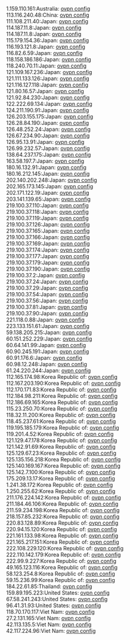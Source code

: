 1.159.110.161:Australia: [ovpn config](vpn/1_159_110_161.ovpn)  
113.116.240.48:China: [ovpn config](vpn/113_116_240_48.ovpn)  
111.108.211.40:Japan: [ovpn config](vpn/111_108_211_40.ovpn)  
114.187.11.8:Japan: [ovpn config](vpn/114_187_11_8.ovpn)  
114.187.11.8:Japan: [ovpn config](vpn/114_187_11_8.ovpn)  
115.179.154.36:Japan: [ovpn config](vpn/115_179_154_36.ovpn)  
116.193.121.8:Japan: [ovpn config](vpn/116_193_121_8.ovpn)  
116.82.6.59:Japan: [ovpn config](vpn/116_82_6_59.ovpn)  
118.158.186.186:Japan: [ovpn config](vpn/118_158_186_186.ovpn)  
118.240.70.11:Japan: [ovpn config](vpn/118_240_70_11.ovpn)  
121.109.167.236:Japan: [ovpn config](vpn/121_109_167_236.ovpn)  
121.111.133.126:Japan: [ovpn config](vpn/121_111_133_126.ovpn)  
121.116.127.118:Japan: [ovpn config](vpn/121_116_127_118.ovpn)  
121.80.16.57:Japan: [ovpn config](vpn/121_80_16_57.ovpn)  
121.92.84.230:Japan: [ovpn config](vpn/121_92_84_230.ovpn)  
122.222.69.134:Japan: [ovpn config](vpn/122_222_69_134.ovpn)  
124.211.190.91:Japan: [ovpn config](vpn/124_211_190_91.ovpn)  
126.203.155.175:Japan: [ovpn config](vpn/126_203_155_175.ovpn)  
126.28.84.190:Japan: [ovpn config](vpn/126_28_84_190.ovpn)  
126.48.252.24:Japan: [ovpn config](vpn/126_48_252_24.ovpn)  
126.67.234.90:Japan: [ovpn config](vpn/126_67_234_90.ovpn)  
126.95.13.91:Japan: [ovpn config](vpn/126_95_13_91.ovpn)  
126.99.232.57:Japan: [ovpn config](vpn/126_99_232_57.ovpn)  
138.64.237.175:Japan: [ovpn config](vpn/138_64_237_175.ovpn)  
163.58.197.7:Japan: [ovpn config](vpn/163_58_197_7.ovpn)  
180.16.132.91:Japan: [ovpn config](vpn/180_16_132_91.ovpn)  
180.16.212.145:Japan: [ovpn config](vpn/180_16_212_145.ovpn)  
202.140.202.248:Japan: [ovpn config](vpn/202_140_202_248.ovpn)  
202.165.173.145:Japan: [ovpn config](vpn/202_165_173_145.ovpn)  
202.171.122.19:Japan: [ovpn config](vpn/202_171_122_19.ovpn)  
203.141.139.65:Japan: [ovpn config](vpn/203_141_139_65.ovpn)  
219.100.37.110:Japan: [ovpn config](vpn/219_100_37_110.ovpn)  
219.100.37.118:Japan: [ovpn config](vpn/219_100_37_118.ovpn)  
219.100.37.119:Japan: [ovpn config](vpn/219_100_37_119.ovpn)  
219.100.37.126:Japan: [ovpn config](vpn/219_100_37_126.ovpn)  
219.100.37.165:Japan: [ovpn config](vpn/219_100_37_165.ovpn)  
219.100.37.166:Japan: [ovpn config](vpn/219_100_37_166.ovpn)  
219.100.37.169:Japan: [ovpn config](vpn/219_100_37_169.ovpn)  
219.100.37.174:Japan: [ovpn config](vpn/219_100_37_174.ovpn)  
219.100.37.177:Japan: [ovpn config](vpn/219_100_37_177.ovpn)  
219.100.37.179:Japan: [ovpn config](vpn/219_100_37_179.ovpn)  
219.100.37.190:Japan: [ovpn config](vpn/219_100_37_190.ovpn)  
219.100.37.2:Japan: [ovpn config](vpn/219_100_37_2.ovpn)  
219.100.37.24:Japan: [ovpn config](vpn/219_100_37_24.ovpn)  
219.100.37.29:Japan: [ovpn config](vpn/219_100_37_29.ovpn)  
219.100.37.54:Japan: [ovpn config](vpn/219_100_37_54.ovpn)  
219.100.37.56:Japan: [ovpn config](vpn/219_100_37_56.ovpn)  
219.100.37.81:Japan: [ovpn config](vpn/219_100_37_81.ovpn)  
219.100.37.90:Japan: [ovpn config](vpn/219_100_37_90.ovpn)  
221.118.0.88:Japan: [ovpn config](vpn/221_118_0_88.ovpn)  
223.133.151.61:Japan: [ovpn config](vpn/223_133_151_61.ovpn)  
59.138.205.215:Japan: [ovpn config](vpn/59_138_205_215.ovpn)  
60.151.252.229:Japan: [ovpn config](vpn/60_151_252_229.ovpn)  
60.64.141.99:Japan: [ovpn config](vpn/60_64_141_99.ovpn)  
60.90.245.191:Japan: [ovpn config](vpn/60_90_245_191.ovpn)  
60.91.176.6:Japan: [ovpn config](vpn/60_91_176_6.ovpn)  
60.98.12.248:Japan: [ovpn config](vpn/60_98_12_248.ovpn)  
61.24.220.244:Japan: [ovpn config](vpn/61_24_220_244.ovpn)  
112.165.174.98:Korea Republic of: [ovpn config](vpn/112_165_174_98.ovpn)  
112.167.203.190:Korea Republic of: [ovpn config](vpn/112_167_203_190.ovpn)  
112.170.171.83:Korea Republic of: [ovpn config](vpn/112_170_171_83.ovpn)  
112.184.98.211:Korea Republic of: [ovpn config](vpn/112_184_98_211.ovpn)  
112.186.69.165:Korea Republic of: [ovpn config](vpn/112_186_69_165.ovpn)  
115.23.250.70:Korea Republic of: [ovpn config](vpn/115_23_250_70.ovpn)  
118.32.11.200:Korea Republic of: [ovpn config](vpn/118_32_11_200.ovpn)  
118.45.237.61:Korea Republic of: [ovpn config](vpn/118_45_237_61.ovpn)  
119.195.185.179:Korea Republic of: [ovpn config](vpn/119_195_185_179.ovpn)  
119.201.4.52:Korea Republic of: [ovpn config](vpn/119_201_4_52.ovpn)  
121.129.47.178:Korea Republic of: [ovpn config](vpn/121_129_47_178.ovpn)  
121.142.91.69:Korea Republic of: [ovpn config](vpn/121_142_91_69.ovpn)  
125.129.67.23:Korea Republic of: [ovpn config](vpn/125_129_67_23.ovpn)  
125.135.156.218:Korea Republic of: [ovpn config](vpn/125_135_156_218.ovpn)  
125.140.169.167:Korea Republic of: [ovpn config](vpn/125_140_169_167.ovpn)  
125.142.7.100:Korea Republic of: [ovpn config](vpn/125_142_7_100.ovpn)  
175.209.13.17:Korea Republic of: [ovpn config](vpn/175_209_13_17.ovpn)  
1.241.38.172:Korea Republic of: [ovpn config](vpn/1_241_38_172.ovpn)  
1.250.255.62:Korea Republic of: [ovpn config](vpn/1_250_255_62.ovpn)  
211.176.224.142:Korea Republic of: [ovpn config](vpn/211_176_224_142.ovpn)  
211.184.46.106:Korea Republic of: [ovpn config](vpn/211_184_46_106.ovpn)  
211.59.234.198:Korea Republic of: [ovpn config](vpn/211_59_234_198.ovpn)  
218.157.85.232:Korea Republic of: [ovpn config](vpn/218_157_85_232.ovpn)  
220.83.128.89:Korea Republic of: [ovpn config](vpn/220_83_128_89.ovpn)  
220.94.15.120:Korea Republic of: [ovpn config](vpn/220_94_15_120.ovpn)  
221.161.133.98:Korea Republic of: [ovpn config](vpn/221_161_133_98.ovpn)  
221.165.217.151:Korea Republic of: [ovpn config](vpn/221_165_217_151.ovpn)  
222.108.229.120:Korea Republic of: [ovpn config](vpn/222_108_229_120.ovpn)  
222.110.142.179:Korea Republic of: [ovpn config](vpn/222_110_142_179.ovpn)  
222.99.9.227:Korea Republic of: [ovpn config](vpn/222_99_9_227.ovpn)  
49.165.123.116:Korea Republic of: [ovpn config](vpn/49_165_123_116.ovpn)  
58.123.254.8:Korea Republic of: [ovpn config](vpn/58_123_254_8.ovpn)  
59.15.236.99:Korea Republic of: [ovpn config](vpn/59_15_236_99.ovpn)  
184.22.61.85:Thailand: [ovpn config](vpn/184_22_61_85.ovpn)  
159.89.195.223:United States: [ovpn config](vpn/159_89_195_223.ovpn)  
67.58.241.243:United States: [ovpn config](vpn/67_58_241_243.ovpn)  
96.41.31.93:United States: [ovpn config](vpn/96_41_31_93.ovpn)  
118.70.170.117:Viet Nam: [ovpn config](vpn/118_70_170_117.ovpn)  
27.2.131.165:Viet Nam: [ovpn config](vpn/27_2_131_165.ovpn)  
42.113.135.5:Viet Nam: [ovpn config](vpn/42_113_135_5.ovpn)  
42.117.224.96:Viet Nam: [ovpn config](vpn/42_117_224_96.ovpn)  
